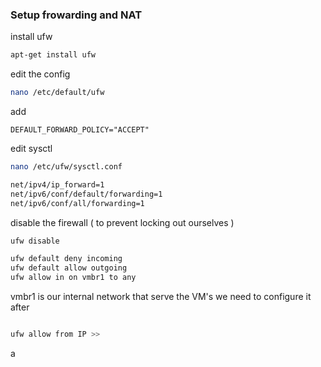 

### Setup frowarding and NAT

install ufw
```bash
apt-get install ufw
```

edit the config 
``` bash 
nano /etc/default/ufw
```

add 
```
DEFAULT_FORWARD_POLICY="ACCEPT"
```

edit sysctl

``` bash
nano /etc/ufw/sysctl.conf
```

``` bash
net/ipv4/ip_forward=1
net/ipv6/conf/default/forwarding=1
net/ipv6/conf/all/forwarding=1
```

disable the firewall ( to prevent locking out ourselves )

``` bash
ufw disable
```

``` bash 
ufw default deny incoming
ufw default allow outgoing
ufw allow in on vmbr1 to any
```
vmbr1 is our internal network that serve the VM's we need to configure it after

``` bash

ufw allow from IP >>
```

a